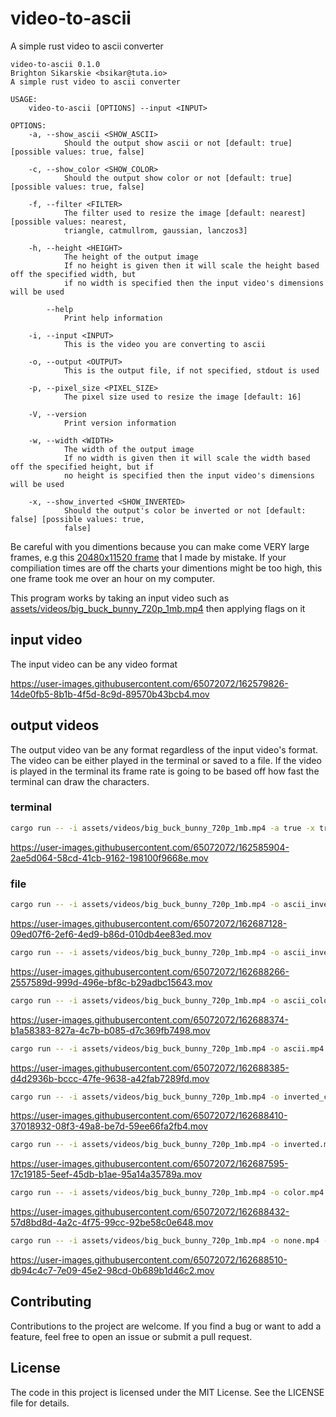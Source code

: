 # video-to-ascii
A simple rust video to ascii converter

```
video-to-ascii 0.1.0
Brighton Sikarskie <bsikar@tuta.io>
A simple rust video to ascii converter

USAGE:
    video-to-ascii [OPTIONS] --input <INPUT>

OPTIONS:
    -a, --show_ascii <SHOW_ASCII>
            Should the output show ascii or not [default: true] [possible values: true, false]

    -c, --show_color <SHOW_COLOR>
            Should the output show color or not [default: true] [possible values: true, false]

    -f, --filter <FILTER>
            The filter used to resize the image [default: nearest] [possible values: nearest,
            triangle, catmullrom, gaussian, lanczos3]

    -h, --height <HEIGHT>
            The height of the output image
            If no height is given then it will scale the height based off the specified width, but
            if no width is specified then the input video's dimensions will be used

        --help
            Print help information

    -i, --input <INPUT>
            This is the video you are converting to ascii

    -o, --output <OUTPUT>
            This is the output file, if not specified, stdout is used

    -p, --pixel_size <PIXEL_SIZE>
            The pixel size used to resize the image [default: 16]

    -V, --version
            Print version information

    -w, --width <WIDTH>
            The width of the output image
            If no width is given then it will scale the width based off the specified height, but if
            no height is specified then the input video's dimensions will be used

    -x, --show_inverted <SHOW_INVERTED>
            Should the output's color be inverted or not [default: false] [possible values: true,
            false]
```

Be careful with you dimentions because you can make come VERY large frames, e.g this [20480x11520 frame](https://media.githubusercontent.com/media/bsikar/video-to-ascii/main/outputs/frame1.png)
 that I made by mistake. If your compiliation times are off the charts your dimentions might be too high, this one frame took me over an hour on my computer.

This program works by taking an input video such as [assets/videos/big_buck_bunny_720p_1mb.mp4](https://github.com/bsikar/video-to-ascii/blob/main/assets/videos/big_buck_bunny_720p_1mb.mp4) then applying flags on it


## input video
The input video can be any video format


https://user-images.githubusercontent.com/65072072/162579826-14de0fb5-8b1b-4f5d-8c9d-89570b43bcb4.mov


## output videos
The output video van be any format regardless of the input video's format. The video can be either played in the terminal or saved to a file.
If the video is played in the terminal its frame rate is going to be based off how fast the terminal can draw the characters.

### terminal
```sh
cargo run -- -i assets/videos/big_buck_bunny_720p_1mb.mp4 -a true -x true -c true
```

https://user-images.githubusercontent.com/65072072/162585904-2ae5d064-58cd-41cb-9162-198100f9668e.mov

### file

```sh
cargo run -- -i assets/videos/big_buck_bunny_720p_1mb.mp4 -o ascii_inverted_color.mp4 -h 100 -a true -x true -c true
```



https://user-images.githubusercontent.com/65072072/162687128-09ed07f6-2ef6-4ed9-b86d-010db4ee83ed.mov



```sh
cargo run -- -i assets/videos/big_buck_bunny_720p_1mb.mp4 -o ascii_inverted.mp4 -h 100 -a true -x true -c false
```


https://user-images.githubusercontent.com/65072072/162688266-2557589d-999d-496e-bf8c-b29adbc15643.mov



```sh
cargo run -- -i assets/videos/big_buck_bunny_720p_1mb.mp4 -o ascii_color.mp4 -h 100 -a true -x false -c true
```


https://user-images.githubusercontent.com/65072072/162688374-b1a58383-827a-4c7b-b085-d7c369fb7498.mov




```sh
cargo run -- -i assets/videos/big_buck_bunny_720p_1mb.mp4 -o ascii.mp4 -h 100 -a true -x false -c false
```


https://user-images.githubusercontent.com/65072072/162688385-d4d2936b-bccc-47fe-9638-a42fab7289fd.mov




```sh
cargo run -- -i assets/videos/big_buck_bunny_720p_1mb.mp4 -o inverted_color.mp4 -h 100 -a false -x true --c true
```



https://user-images.githubusercontent.com/65072072/162688410-37018932-08f3-49a8-be7d-59ee66fa2fb4.mov



```sh
cargo run -- -i assets/videos/big_buck_bunny_720p_1mb.mp4 -o inverted.mp4 -h 100 -a false -x true --c false
```


https://user-images.githubusercontent.com/65072072/162687595-17c19185-5eef-45db-b1ae-95a14a35789a.mov



```sh
cargo run -- -i assets/videos/big_buck_bunny_720p_1mb.mp4 -o color.mp4 -h 100 -a false -x false --c true
```


https://user-images.githubusercontent.com/65072072/162688432-57d8bd8d-4a2c-4f75-99cc-92be58c0e648.mov



```sh
cargo run -- -i assets/videos/big_buck_bunny_720p_1mb.mp4 -o none.mp4 -h 100 -a false -x false -c false
```


https://user-images.githubusercontent.com/65072072/162688510-db94c4c7-7e09-45e2-98cd-0b689b1d46c2.mov

## Contributing

Contributions to the project are welcome. If you find a bug or want to add a feature, feel free to open an issue or submit a pull request.

## License

The code in this project is licensed under the MIT License. See the LICENSE file for details.
